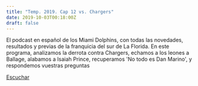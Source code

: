 ```yaml
---
title: "Temp. 2019. Cap 12 vs. Chargers"
date: 2019-10-03T00:18:00Z
draft: false
---
```


El podcast en español de los Miami Dolphins, con todas las novedades, resultados y previas de la franquicia del sur de La Florida.
En este programa, analizamos la derrota contra Chargers, echamos a los leones a Ballage, alabamos a Isaiah Prince, recuperamos 'No todo es Dan Marino', y respondemos vuestras preguntas

[Escuchar](https://www.ivoox.com/temp-2019-cap-12-vs-chargers-audios-mp3_rf_42542314_1.html)

